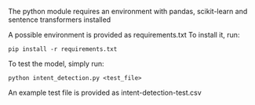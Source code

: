 The python module requires an environment with pandas, scikit-learn and sentence transformers installed

A possible environment is provided as requirements.txt
To install it, run:
```
pip install -r requirements.txt
```

To test the model, simply run:
```
python intent_detection.py <test_file>
```
An example test file is provided as intent-detection-test.csv
